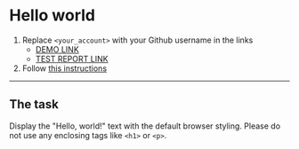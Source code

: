 # Hello world
1. Replace `<your_account>` with your Github username in the links
    - [DEMO LINK](https://bohdanklius.github.io/layout_hello-world/) <br>
    - [TEST REPORT LINK](https://bohdanklius.github.io/layout_hello-world/report/html_report/)
2. Follow [this instructions](https://mate-academy.github.io/layout_task-guideline/)
___

## The task 
Display the "Hello, world!" text with the default browser styling. Please do not 
use any enclosing tags like `<h1>` or `<p>`.
